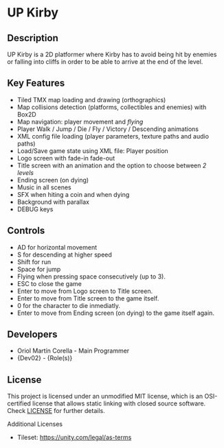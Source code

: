 # UP Kirby

## Description

UP Kirby is a 2D platformer where Kirby has to avoid being hit by enemies or falling into cliffs in order to be able to arrive at the end of the level.

## Key Features

 - Tiled TMX map loading and drawing (orthographics)
 - Map collisions detection (platforms, collectibles and enemies) with Box2D
 - Map navigation: player movement and *flying*
 - Player Walk / Jump / Die / Fly / Victory / Descending animations
 - XML config file loading (player parameters, texture paths and audio paths)
 - Load/Save game state using XML file: Player position
 - Logo screen with fade-in fade-out
 - Title screen with an animation and the option to choose between *2 levels*
 - Ending screen (on dying)
 - Music in all scenes
 - SFX when hiting a coin and when dying
 - Background with parallax
 - DEBUG keys
 
 
## Controls

 - AD for horizontal movement
 - S for descending at higher speed
 - Shift for run
 - Space for jump
 - Flying when pressing space consecutively (up to 3).
 - ESC to close the game
 - Enter to move from Logo screen to Title screen. 
 - Enter to move from Title screen to the game itself.
 - 0 for the character to die inmediatly. 
 - Enter to move from Ending screen (on dying) to the game itself again.

## Developers

 - Oriol Martín Corella - Main Programmer
 - {Dev02} - {Role(s)}


## License

This project is licensed under an unmodified MIT license, which is an OSI-certified license that allows static linking with closed source software. Check [LICENSE](LICENSE) for further details.

Additional Licenses
- Tileset: https://unity.com/legal/as-terms
